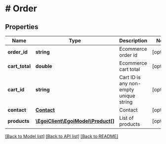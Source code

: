 # # Order

## Properties

Name | Type | Description | Notes
------------ | ------------- | ------------- | -------------
**order_id** | **string** | Ecommerce order id | [optional] 
**cart_total** | **double** | Ecommerce cart total | [optional] 
**cart_id** | **string** | Cart ID is any non-empty unique string | [optional] 
**contact** | [**Contact**](Contact.md) | Contact | [optional] 
**products** | [**\EgoiClient\EgoiModel\Product[]**](Product.md) | List of products | [optional] 

[[Back to Model list]](../../README.md#documentation-for-models) [[Back to API list]](../../README.md#documentation-for-api-endpoints) [[Back to README]](../../README.md)


